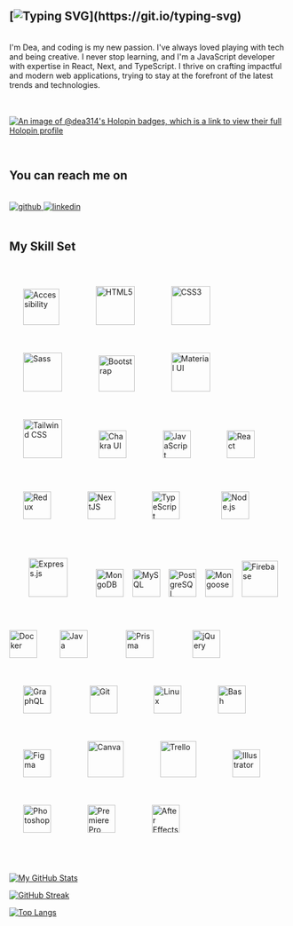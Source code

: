 ## [![Typing SVG](https://readme-typing-svg.demolab.com?font=Fira+Code&weight=700&pause=1000&color=2A29F7&width=435&lines=Hi+there+%F0%9F%96%96!)](https://git.io/typing-svg)
<br/>
<div align="left">
I'm Dea, and coding is my new passion. 
I've always loved playing with tech and being creative. I never stop learning, and I'm a JavaScript developer with expertise in React, Next, and TypeScript. I thrive on crafting impactful and modern web applications, trying to stay at the forefront of the latest trends and technologies. 
</div>
<br/>
<br/>

[![An image of @dea314's Holopin badges, which is a link to view their full Holopin profile](https://holopin.me/dea314)](https://holopin.io/@dea314)

<br/>  

## You can reach me on

<br/>  
<div align="left">
<a href="https://github.com/Dea314" target="_blank">
<img src=https://img.shields.io/badge/github-%2324292e.svg?&style=for-the-badge&logo=github&logoColor=white alt=github style="margin-bottom: 5px;" />
</a>
<a href="https://www.linkedin.com/in/dea-fabris/" target="_blank">
<img src=https://img.shields.io/badge/linkedin-%231E77B5.svg?&style=for-the-badge&logo=linkedin&logoColor=white alt=linkedin style="margin-bottom: 5px;" />
</a>  
</div>  
<br/>

## My Skill Set

<br/>  
<div align="left">  
<img style="margin: 25px" src="https://camo.githubusercontent.com/3be0b14503313145e28abbbe18162b39c1f5e573e8c5180f908fd98142163199/68747470733a2f2f7777772e77332e6f72672f5741492f636f6e74656e742d696d616765732f7761692d6d656469612d67756964652f626f64792e737667" alt="Accessibility" height="65" />&nbsp;&nbsp;&nbsp;
<img style="margin: 25px" src="https://profilinator.rishav.dev/skills-assets/html5-original-wordmark.svg" alt="HTML5" height="70" />&nbsp;&nbsp;&nbsp;   
<img style="margin: 25px" src="https://profilinator.rishav.dev/skills-assets/css3-original-wordmark.svg" alt="CSS3" height="70" />&nbsp;&nbsp;&nbsp;  
<img style="margin: 25px" src="https://profilinator.rishav.dev/skills-assets/sass-original.svg" alt="Sass" height="70" />&nbsp;&nbsp;&nbsp; 
<img style="margin: 25px" src="https://profilinator.rishav.dev/skills-assets/bootstrap-plain.svg" alt="Bootstrap" height="65" />&nbsp;&nbsp;&nbsp;
<img style="margin: 25px" src="https://profilinator.rishav.dev/skills-assets/mui.png" alt="Material UI" height="70" />&nbsp;&nbsp;&nbsp;   
<img style="margin: 25px" src="https://profilinator.rishav.dev/skills-assets/tailwindcss.svg" alt="Tailwind CSS" height="70" />&nbsp;&nbsp;&nbsp;
<img style="margin: 25px" src="https://profilinator.rishav.dev/skills-assets/chakraui.png" alt="Chakra UI" height="50" />&nbsp;&nbsp;&nbsp;  
<img style="margin: 25px" src="https://profilinator.rishav.dev/skills-assets/javascript-original.svg" alt="JavaScript" height="50" />&nbsp;&nbsp;&nbsp; 
<img style="margin: 25px" src="https://profilinator.rishav.dev/skills-assets/react-original-wordmark.svg" alt="React" height="50" />&nbsp;&nbsp;&nbsp;
<img style="margin: 25px" src="https://profilinator.rishav.dev/skills-assets/redux-original.svg" alt="Redux" height="50" />&nbsp;&nbsp;&nbsp; 
<img style="margin: 25px" src="https://profilinator.rishav.dev/skills-assets/nextjs.png" alt="NextJS" height="50" />&nbsp;&nbsp;&nbsp;  
<img style="margin: 25px" src="https://profilinator.rishav.dev/skills-assets/typescript-original.svg" alt="TypeScript" height="50" />&nbsp;&nbsp;&nbsp;
<img style="margin: 35px" src="https://profilinator.rishav.dev/skills-assets/nodejs-original-wordmark.svg" alt="Node.js" height="50" /> &nbsp;&nbsp;
<img style="margin: 35px" src="https://profilinator.rishav.dev/skills-assets/express-original-wordmark.svg" alt="Express.js" height="70" /> &nbsp;&nbsp;  
<img src="https://profilinator.rishav.dev/skills-assets/mongodb-original-wordmark.svg" alt="MongoDB" height="50" />&nbsp;&nbsp;&nbsp;   
<img src="https://profilinator.rishav.dev/skills-assets/mysql-original-wordmark.svg" alt="MySQL" height="50" />&nbsp;&nbsp;&nbsp; 
<img src="https://profilinator.rishav.dev/skills-assets/postgresql-original-wordmark.svg" alt="PostgreSQL" height="50" />&nbsp;&nbsp;&nbsp;   
<img src="https://accentsconagua.com/img/images_3/an-introduction-to-mongoose-for-mongodb-and-nodejs.jpg" alt="Mongoose" height="50" />&nbsp;&nbsp;&nbsp;
<img src="https://profilinator.rishav.dev/skills-assets/firebase.png" alt="Firebase" height="65" />  &nbsp;&nbsp;&nbsp;
<img src="https://profilinator.rishav.dev/skills-assets/docker-original-wordmark.svg" alt="Docker" height="50" />&nbsp;&nbsp;&nbsp;
<img style="margin: 25px" src="https://profilinator.rishav.dev/skills-assets/java-original-wordmark.svg" alt="Java" height="50" /></a>  &nbsp;&nbsp;&nbsp;
<img style="margin: 25px" src="https://profilinator.rishav.dev/skills-assets/prisma.png" alt="Prisma" height="50" /></a>  &nbsp;&nbsp;&nbsp;
<img style="margin: 25px" src="https://profilinator.rishav.dev/skills-assets/jquery.png" alt="jQuery" height="50" /></a>  &nbsp;&nbsp;&nbsp;
<img style="margin: 25px" src="https://profilinator.rishav.dev/skills-assets/graphql.png" alt="GraphQL" height="50" /></a> &nbsp;&nbsp;&nbsp; 
<img style="margin: 25px" src="https://profilinator.rishav.dev/skills-assets/git-scm-icon.svg" alt="Git" height="50" />&nbsp;&nbsp;&nbsp;  
<img style="margin: 25px" src="https://profilinator.rishav.dev/skills-assets/linux-original.svg" alt="Linux" height="50" />&nbsp;&nbsp;&nbsp;   
<img style="margin: 25px" src="https://profilinator.rishav.dev/skills-assets/gnu_bash-icon.svg" alt="Bash" height="50" />&nbsp;&nbsp;&nbsp;
<img style="margin: 25px" src="https://profilinator.rishav.dev/skills-assets/figma-icon.svg" alt="Figma" height="50" />&nbsp;&nbsp;&nbsp;   
<img style="margin: 25px" src="https://img.icons8.com/plasticine/344/canva.png" alt="Canva" height="65" />&nbsp;&nbsp;&nbsp;  
<img style="margin: 25px" src="https://img.icons8.com/color/344/trello.png" alt="Trello" height="65" />&nbsp;&nbsp;&nbsp;  
<img style="margin: 25px" src="https://profilinator.rishav.dev/skills-assets/adobe_illustrator-icon.svg" alt="Illustrator" height="50" />&nbsp;&nbsp;&nbsp; 
<img style="margin: 25px" src="https://profilinator.rishav.dev/skills-assets/photoshop-plain.svg" alt="Photoshop" height="50" />&nbsp;&nbsp;&nbsp;  
<img style="margin: 25px" src="https://profilinator.rishav.dev/skills-assets/adobepremierepro.png" alt="Premiere Pro" height="50" />&nbsp;&nbsp;&nbsp;  
<img style="margin: 25px" src="https://profilinator.rishav.dev/skills-assets/aftereffects.png" alt="After Effects" height="50" />&nbsp;&nbsp;&nbsp;  
</div>
<br/>

<br/>  
<div align="left">  

[![My GitHub Stats](https://github-readme-stats.vercel.app/api/?username=Dea314&count_private=true&show_icons=true&theme=discord_old_blurple&showicons=true)]()
  <br/>  
 
[![GitHub Streak](http://github-readme-streak-stats.herokuapp.com?user=Dea314&theme=react&date_format=j%20M%5B%20Y%5D)](https://git.io/streak-stats)
 <br/>  
  
[![Top Langs](https://github-readme-stats.vercel.app/api/top-langs/?username=Dea314&langs_count=8&theme=nord)](https://github.com/anuraghazra/github-readme-stats)


</div>

